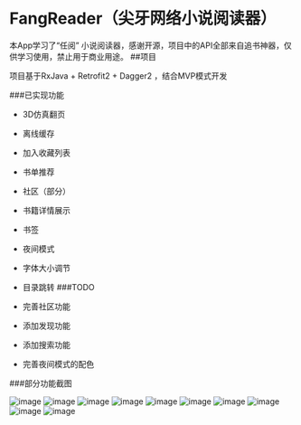 # FangReader（尖牙网络小说阅读器）

本App学习了“任阅” 小说阅读器，感谢开源，项目中的API全部来自追书神器，仅供学习使用，禁止用于商业用途。
##项目

项目基于RxJava + Retrofit2 + Dagger2 ，结合MVP模式开发

###已实现功能

+ 3D仿真翻页
+ 离线缓存
+ 加入收藏列表
+ 书单推荐
+ 社区（部分）
+ 书籍详情展示
+ 书签 
+ 夜间模式
+ 字体大小调节
+ 目录跳转
###TODO

+ 完善社区功能
+ 添加发现功能
+ 添加搜索功能
+ 完善夜间模式的配色


###部分功能截图

![image](https://github.com/guoxiaojon/FangReader/blob/master/FangReader_pic/reader_0.png) 
![image](https://github.com/guoxiaojon/FangReader/blob/master/FangReader_pic/reader_1.png)
![image](https://github.com/guoxiaojon/FangReader/blob/master/FangReader_pic/reader_2.png)
![image](https://github.com/guoxiaojon/FangReader/blob/master/FangReader_pic/reader_3.png)
![image](https://github.com/guoxiaojon/FangReader/blob/master/FangReader_pic/reader_4.png)
![image](https://github.com/guoxiaojon/FangReader/blob/master/FangReader_pic/reader_5.png)
![image](https://github.com/guoxiaojon/FangReader/blob/master/FangReader_pic/reader_6.png)
![image](https://github.com/guoxiaojon/FangReader/blob/master/FangReader_pic/reader_7.png)
![image](https://github.com/guoxiaojon/FangReader/blob/master/FangReader_pic/reader_8.png)
![image](https://github.com/guoxiaojon/FangReader/blob/master/FangReader_pic/reader_9.png)
